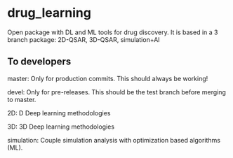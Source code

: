 # drug_learning
Open package with DL and ML tools for drug discovery. It is based in a 3 branch package: 2D-QSAR, 3D-QSAR, simulation+AI

## To developers

master: Only for production commits. This should always be working!

devel: Only for pre-releases. This should be the test branch before merging to master.

2D: D Deep learning methodologies

3D: 3D Deep learning methodologies

simulation: Couple simulation analysis with optimization based algorithms (ML).


